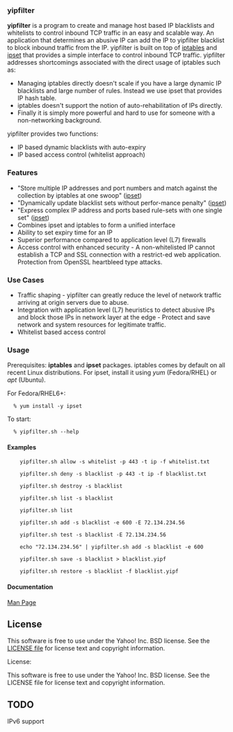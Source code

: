 ### yipfilter

**yipfilter** is a program to create and manage host based IP blacklists and whitelists to control inbound TCP traffic in an easy and scalable way. An application that determines an abusive IP can add the IP to yipfilter blacklist to block inbound traffic from the IP. yipfilter is built on top of [iptables](http://iptables.netfilter.org/) and [ipset](http://ipset.netfilter.org/) that provides a simple interface to control inbound TCP traffic. yipfilter addresses shortcomings associated with the direct usage of iptables such as:

* Managing iptables directly doesn't scale if you have a large dynamic IP blacklists and large number of rules. Instead we use ipset that provides IP hash table.
* iptables doesn't support the notion of auto-rehabilitation of IPs directly. 
* Finally it is simply more powerful and hard to use for someone with a non-networking background.

yipfilter provides two functions:
* IP based dynamic blacklists with auto-expiry 
* IP based access control (whitelist approach)

### Features
* "Store multiple IP addresses and port numbers and match against the collection by iptables at one swoop" ([ipset](http://ipset.netfilter.org/))
* "Dynamically update blacklist sets without perfor-mance penalty" ([ipset](http://ipset.netfilter.org/))
* "Express complex IP address and ports based rule-sets with one single set" ([ipset](http://ipset.netfilter.org/))
* Combines ipset and iptables to form a unified interface
* Ability to set expiry time for an IP
* Superior performance compared to application level (L7) firewalls
* Access control with enhanced security - A non-whitelisted IP cannot establish a TCP and SSL connection with a restrict-ed web application. Protection from OpenSSL heartbleed type attacks.

### Use Cases
* Traffic shaping - yipfilter can greatly reduce the level of network traffic arriving at origin servers due to abuse. 
* Integration with application level (L7) heuristics to detect abusive IPs and block those IPs in network layer at the edge - Protect and save network and system resources for legitimate traffic.
* Whitelist based access control 

### Usage

Prerequisites: **iptables** and **ipset** packages. iptables comes by default on all recent Linux distributions. For ipset, install it using *yum* (Fedora/RHEL) or *apt* (Ubuntu).

For Fedora/RHEL6+:

```
  % yum install -y ipset
```
To start:

```
  % yipfilter.sh --help
```

#### Examples

```
    yipfilter.sh allow -s whitelist -p 443 -t ip -f whitelist.txt
    
    yipfilter.sh deny -s blacklist -p 443 -t ip -f blacklist.txt

    yipfilter.sh destroy -s blacklist

    yipfilter.sh list -s blacklist

    yipfilter.sh list

    yipfilter.sh add -s blacklist -e 600 -E 72.134.234.56

    yipfilter.sh test -s blacklist -E 72.134.234.56

    echo "72.134.234.56" | yipfilter.sh add -s blacklist -e 600

    yipfilter.sh save -s blacklist > blacklist.yipf

    yipfilter.sh restore -s blacklist -f blacklist.yipf
```

#### Documentation

[Man Page](https://github.com/prbinu/yipfilter/blob/master/docs/yipfilter.md)

## License

This software is free to use under the Yahoo! Inc. BSD license.
See the [LICENSE file][] for license text and copyright information.

[LICENSE file]: https://github.com/prbinu/yipfilter/blob/master/LICENSE.md

License:

This software is free to use under the Yahoo! Inc. BSD license. See the LICENSE file for license text and copyright information.

## TODO
  IPv6 support

